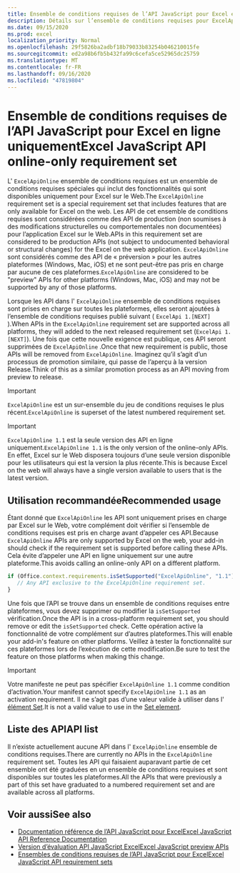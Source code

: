 ```yaml
---
title: Ensemble de conditions requises de l’API JavaScript pour Excel en ligne uniquement
description: Détails sur l’ensemble de conditions requises pour ExcelApiOnline.
ms.date: 09/15/2020
ms.prod: excel
localization_priority: Normal
ms.openlocfilehash: 29f5826ba2adbf18b79033b83254b046210015fe
ms.sourcegitcommit: ed2a98b6fb5b432fa99c6cefa5ce52965dc25759
ms.translationtype: MT
ms.contentlocale: fr-FR
ms.lasthandoff: 09/16/2020
ms.locfileid: "47819804"
---
```

# <a name="excel-javascript-api-online-only-requirement-set"></a><span data-ttu-id="76ab5-103">Ensemble de conditions requises de l’API JavaScript pour Excel en ligne uniquement</span><span class="sxs-lookup"><span data-stu-id="76ab5-103">Excel JavaScript API online-only requirement set</span></span>

<span data-ttu-id="76ab5-104">L' `ExcelApiOnline` ensemble de conditions requises est un ensemble de conditions requises spéciales qui inclut des fonctionnalités qui sont disponibles uniquement pour Excel sur le Web.</span><span class="sxs-lookup"><span data-stu-id="76ab5-104">The `ExcelApiOnline` requirement set is a special requirement set that includes features that are only available for Excel on the web.</span></span> <span data-ttu-id="76ab5-105">Les API de cet ensemble de conditions requises sont considérées comme des API de production (non soumises à des modifications structurelles ou comportementales non documentées) pour l’application Excel sur le Web.</span><span class="sxs-lookup"><span data-stu-id="76ab5-105">APIs in this requirement set are considered to be production APIs (not subject to undocumented behavioral or structural changes) for the Excel on the web application.</span></span> <span data-ttu-id="76ab5-106">`ExcelApiOnline` sont considérés comme des API de « préversion » pour les autres plateformes (Windows, Mac, iOS) et ne sont peut-être pas pris en charge par aucune de ces plateformes.</span><span class="sxs-lookup"><span data-stu-id="76ab5-106">`ExcelApiOnline` are considered to be "preview" APIs for other platforms (Windows, Mac, iOS) and may not be supported by any of those platforms.</span></span>

<span data-ttu-id="76ab5-107">Lorsque les API dans l' `ExcelApiOnline` ensemble de conditions requises sont prises en charge sur toutes les plateformes, elles seront ajoutées à l’ensemble de conditions requises publié suivant ( `ExcelApi 1.[NEXT]` ).</span><span class="sxs-lookup"><span data-stu-id="76ab5-107">When APIs in the `ExcelApiOnline` requirement set are supported across all platforms, they will added to the next released requirement set (`ExcelApi 1.[NEXT]`).</span></span> <span data-ttu-id="76ab5-108">Une fois que cette nouvelle exigence est publique, ces API seront supprimées de `ExcelApiOnline` .</span><span class="sxs-lookup"><span data-stu-id="76ab5-108">Once that new requirement is public, those APIs will be removed from `ExcelApiOnline`.</span></span> <span data-ttu-id="76ab5-109">Imaginez qu’il s’agit d’un processus de promotion similaire, qui passe de l’aperçu à la version Release.</span><span class="sxs-lookup"><span data-stu-id="76ab5-109">Think of this as a similar promotion process as an API moving from preview to release.</span></span>

> [!IMPORTANT]
> <span data-ttu-id="76ab5-110">`ExcelApiOnline` est un sur-ensemble du jeu de conditions requises le plus récent.</span><span class="sxs-lookup"><span data-stu-id="76ab5-110">`ExcelApiOnline` is superset of the latest numbered requirement set.</span></span>

> [!IMPORTANT]
> <span data-ttu-id="76ab5-111">`ExcelApiOnline 1.1` est la seule version des API en ligne uniquement.</span><span class="sxs-lookup"><span data-stu-id="76ab5-111">`ExcelApiOnline 1.1` is the only version of the online-only APIs.</span></span> <span data-ttu-id="76ab5-112">En effet, Excel sur le Web disposera toujours d’une seule version disponible pour les utilisateurs qui est la version la plus récente.</span><span class="sxs-lookup"><span data-stu-id="76ab5-112">This is because Excel on the web will always have a single version available to users that is the latest version.</span></span>

## <a name="recommended-usage"></a><span data-ttu-id="76ab5-113">Utilisation recommandée</span><span class="sxs-lookup"><span data-stu-id="76ab5-113">Recommended usage</span></span>

<span data-ttu-id="76ab5-114">Étant donné que `ExcelApiOnline` les API sont uniquement prises en charge par Excel sur le Web, votre complément doit vérifier si l’ensemble de conditions requises est pris en charge avant d’appeler ces API.</span><span class="sxs-lookup"><span data-stu-id="76ab5-114">Because `ExcelApiOnline` APIs are only supported by Excel on the web, your add-in should check if the requirement set is supported before calling these APIs.</span></span> <span data-ttu-id="76ab5-115">Cela évite d’appeler une API en ligne uniquement sur une autre plateforme.</span><span class="sxs-lookup"><span data-stu-id="76ab5-115">This avoids calling an online-only API on a different platform.</span></span>

```js
if (Office.context.requirements.isSetSupported("ExcelApiOnline", "1.1")) {
   // Any API exclusive to the ExcelApiOnline requirement set.
}
```

<span data-ttu-id="76ab5-116">Une fois que l’API se trouve dans un ensemble de conditions requises entre plateformes, vous devez supprimer ou modifier la `isSetSupported` vérification.</span><span class="sxs-lookup"><span data-stu-id="76ab5-116">Once the API is in a cross-platform requirement set, you should remove or edit the `isSetSupported` check.</span></span> <span data-ttu-id="76ab5-117">Cette opération active la fonctionnalité de votre complément sur d’autres plateformes.</span><span class="sxs-lookup"><span data-stu-id="76ab5-117">This will enable your add-in's feature on other platforms.</span></span> <span data-ttu-id="76ab5-118">Veillez à tester la fonctionnalité sur ces plateformes lors de l’exécution de cette modification.</span><span class="sxs-lookup"><span data-stu-id="76ab5-118">Be sure to test the feature on those platforms when making this change.</span></span>

> [!IMPORTANT]
> <span data-ttu-id="76ab5-119">Votre manifeste ne peut pas spécifier `ExcelApiOnline 1.1` comme condition d’activation.</span><span class="sxs-lookup"><span data-stu-id="76ab5-119">Your manifest cannot specify `ExcelApiOnline 1.1` as an activation requirement.</span></span> <span data-ttu-id="76ab5-120">Il ne s’agit pas d’une valeur valide à utiliser dans l' [élément Set](../manifest/set.md).</span><span class="sxs-lookup"><span data-stu-id="76ab5-120">It is not a valid value to use in the [Set element](../manifest/set.md).</span></span>

## <a name="api-list"></a><span data-ttu-id="76ab5-121">Liste des API</span><span class="sxs-lookup"><span data-stu-id="76ab5-121">API list</span></span>

<span data-ttu-id="76ab5-122">Il n’existe actuellement aucune API dans l' `ExcelApiOnline` ensemble de conditions requises.</span><span class="sxs-lookup"><span data-stu-id="76ab5-122">There are currently no APIs in the `ExcelApiOnline` requirement set.</span></span> <span data-ttu-id="76ab5-123">Toutes les API qui faisaient auparavant partie de cet ensemble ont été graduées en un ensemble de conditions requises et sont disponibles sur toutes les plateformes.</span><span class="sxs-lookup"><span data-stu-id="76ab5-123">All the APIs that were previously a part of this set have graduated to a numbered requirement set and are available across all platforms.</span></span>

## <a name="see-also"></a><span data-ttu-id="76ab5-124">Voir aussi</span><span class="sxs-lookup"><span data-stu-id="76ab5-124">See also</span></span>

- [<span data-ttu-id="76ab5-125">Documentation référence de l’API JavaScript pour Excel</span><span class="sxs-lookup"><span data-stu-id="76ab5-125">Excel JavaScript API Reference Documentation</span></span>](/javascript/api/excel?view=excel-js-online&preserve-view=true)
- [<span data-ttu-id="76ab5-126">Version d’évaluation API JavaScript Excel</span><span class="sxs-lookup"><span data-stu-id="76ab5-126">Excel JavaScript preview APIs</span></span>](excel-preview-apis.md)
- [<span data-ttu-id="76ab5-127">Ensembles de conditions requises de l’API JavaScript pour Excel</span><span class="sxs-lookup"><span data-stu-id="76ab5-127">Excel JavaScript API requirement sets</span></span>](excel-api-requirement-sets.md)

